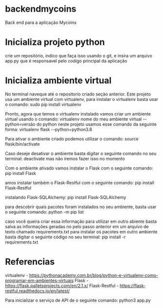 # backendmycoins
Back end para a aplicação Mycoins

# Inicializa projeto python
crie um repositório, indico que faça isso usando o git, e insira um arquivo app.py que é responsavel pelo codigo principal da aplicação


# Inicializa ambiente virtual
No terminal naveque até o repositorio criado seção anterior.
Este projeto usa um ambiente virtual com virtualenv, para instalar o virtualenv basta usar o comando:
sudo pip install virtualenv

Pronto, agora que temos o virtualenv instalado vamos criar um ambiente virtual usando o comando:
virtualenv nome do meu ambiente virtual --python=versão do python
neste projeto usamos esse comando da seguinte forma:
virtualenv flask --python=python3.8

Para ativar o ambiente criado podemos utilizar o comando:
source flask/bin/activate 

Caso deseje desativar o ambiente basta digitar o seguinte comando no seu terminal:
deactivate
mas não iremos fazer isso no momento

Com o ambiente ativado vamos instalar o Flask com o seguinte comando:
pip install Flask

amos instalar também o Flask-Restful com o seguinte comando:
pip install Flask-Restful

instalando Flask-SQLAlchemy:
pip install Flask-SQLAlchemy

para descobrir quais pacotes foram instalados no seu ambiente, basta usar o seguinte comando:
python -m pip list

caso você queira criar essa informação para utilizar em outro abiente basta salva as informações geradas no pelo passo anterior em um arquivo de texto chamado requirements.txt
para instalar os pacotes em outro ambiente basta digitar o seguinte código no seu terminal:
pip install -r requirements.txt


# Referencias
virtualenv - https://pythonacademy.com.br/blog/python-e-virtualenv-como-programar-em-ambientes-virtuais
Flask - https://flask.palletsprojects.com/en/2.1.x/
Flask-Restful - https://flask-restful.readthedocs.io/en/latest/

Para inicializar o serviço de API de o seguinte comando:
python3 app.py


[comment]: <> (http://127.0.0.1:5000/coins)